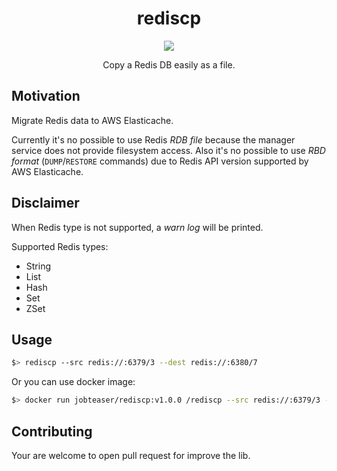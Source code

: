 <div align="center">
  <h1>rediscp</h1>
  <img src ="https://i.imgur.com/GAqO7LW.png" />
  <p>Copy a Redis DB easily as a file.</p>
</div>


## Motivation

Migrate Redis data to AWS Elasticache.

Currently it's no possible to use Redis _RDB file_ because the manager service does not provide filesystem access. Also it's no possible to use _RBD format_ (`DUMP`/`RESTORE` commands) due to Redis API version supported by AWS Elasticache.

## Disclaimer

When Redis type is not supported, a _warn log_ will be printed.

Supported Redis types:
- String
- List
- Hash
- Set
- ZSet

## Usage

```sh
$> rediscp --src redis://:6379/3 --dest redis://:6380/7
```

Or you can use docker image:

```sh
$> docker run jobteaser/rediscp:v1.0.0 /rediscp --src redis://:6379/3 --dest redis://:6380/7
```

## Contributing

Your are welcome to open pull request for improve the lib.
